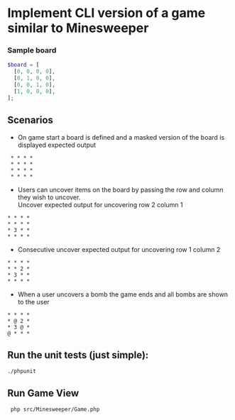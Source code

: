 # Implement CLI version of a game similar to Minesweeper

### Sample board
``` php
$board = [
  [0, 0, 0, 0],
  [0, 1, 0, 0],
  [0, 0, 1, 0],
  [1, 0, 0, 0],
];
```

## Scenarios

- On game start a board is defined and a masked version of the board is displayed
expected output

```
 * * * *
 * * * *
 * * * *
 * * * *
```

- Users can uncover items on the board by passing the row and column they wish to uncover.	
Uncover expected output for uncovering row 2 column 1

```
* * * *
* * * *
* 3 * *
* * * *
```

- Consecutive uncover expected output for uncovering row 1 column 2

```
* * * *
* * 2 *
* 3 * *
* * * *
```

- When a user uncovers a bomb the game ends and all bombs are shown to the user

```
* * * *
* @ 2 *
* 3 @ *
@ * * *
```



## Run the unit tests (just simple):

`./phpunit`

## Run Game View

` php src/Minesweeper/Game.php`